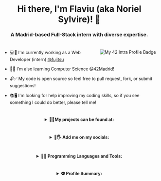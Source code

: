<h1 align="center">Hi there, I'm Flaviu (aka Noriel Sylvire)! 👋</h1>
<h3 align="center"> A Madrid-based Full-Stack intern with diverse expertise.

#

<img align="right" src="https://badge42.vercel.app/api/v2/clhxrw1x7000608mi0kserdz4/stats?cursusId=21&coalitionId=64" alt="My 42 Intra Profile Badge"/>
  
- 💻🌸 I'm currently working as a Web Developer (intern) [@fujitsu](https://github.com/fujitsu)
  
-  🚀✨ I'm also learning Computer Science [@42Madrid](https://github.com/42School)!
  
- 🔓✅ My code is open source so feel free to pull request, fork, or submit suggestions!
  
- 📚🖥 I'm looking for help improving my coding skills, so if you see something I could do better, please tell me!

#

<details>
  <summary align="center"><b>🔮💎My projects can be found at:</b></summary>
  <br/>
  <p align="center">
    <a href="https://norielsylvire.itch.io">
      <img src="https://img.shields.io/badge/Itch-%23FF0B34.svg?style=for-the-badge&logo=Itch.io&logoColor=white" alt="My games on Itch.io"/>
    </a>
    <a href="https://github.com/NorielSylvire">
      <img src="https://img.shields.io/badge/github-%23121011.svg?style=for-the-badge&logo=github&logoColor=white" alt="My projects on GitHub"/>
    </a>
    <a href="https://content.minetest.net/users/Noriel_Sylvire/">
      <img src="https://img.shields.io/badge/Minetest-ContentDB-brightgreen?logo=Minetest&style=for-the-badge&logoColor=brightgreen" alt="Minetest ContentDB - My mods on Minetest"/>
    </a>
  </p>
</details>

#

<details>
  <summary align="center"><b>👤🖐 Add me on my socials:</b></summary>
  <br/>
  <p align="center">
    <a href="https://es.linkedin.com/in/flaviu-e-hongu-9a7a5a1b9">
      <img src="https://img.shields.io/badge/LinkedIn-0077B5?style=for-the-badge&logo=linkedin&logoColor=white" alt="LinkedIn - Connect with me on LinkedIn"/>
    </a>
    <a href="https://mastodon.social/@norielsylvire">
      <img src="https://img.shields.io/badge/-MASTODON-%232B90D9?style=for-the-badge&logo=mastodon&logoColor=white" alt="Mastodon - Follow me on Mastodon"/>
    </a>
    <a href="https://www.youtube.com/@norielsylvire/featured">
      <img src="https://img.shields.io/badge/YouTube-%23FF0000.svg?style=for-the-badge&logo=YouTube&logoColor=white" alt="YouTube - Check out my YouTube channel"/>
    </a>
    <a href="https://twitter.com/NSylvire">
      <img src="https://img.shields.io/badge/Twitter-%231DA1F2.svg?style=for-the-badge&logo=Twitter&logoColor=white" alt="Twitter - Follow me on Twitter"/>
    </a>
  </p>
</details>

#

<details>
  <summary align="center"><b>🔨🧰 Programming Languages and Tools:</b></summary>
  <br/>
  <p align="center">
    <img src="https://worldvectorlogo.com/logos/unity-69.svg" width="40" alt="Unity logo"/>
    <img src="https://worldvectorlogo.com/logos/c--4.svg" width="40" alt="C++ logo"/>
    <img src="https://worldvectorlogo.com/logos/c-1.svg" width="40" alt="C# logo"/>
    <img src="https://worldvectorlogo.com/logos/c.svg" width="40" alt="C logo"/>
    <img src="https://worldvectorlogo.com/logos/lua-5.svg" width="40" alt="Lua logo"/>
    <img src="https://worldvectorlogo.com/logos/godot-1.svg" width="50" alt="Godot logo"/>
    <img src="https://worldvectorlogo.com/logos/intellij-idea-1.svg" width="40" alt="IntelliJ IDEA logo"/>
    <img src="https://worldvectorlogo.com/logos/eclipse-11.svg" width="40" alt="Eclipse logo"/>
    <img src="https://worldvectorlogo.com/logos/java-4.svg" height="50" alt="Java logo"/>
    <img src="https://worldvectorlogo.com/logos/spring-3.svg" width="40" alt="Spring logo"/>
    <img src="https://worldvectorlogo.com/logos/jquery-4.svg" width="40" alt="jQuery logo"/>
    <img src="https://worldvectorlogo.com/logos/typescript.svg" width="40" alt="TypeScript logo"/>
    <img src="https://worldvectorlogo.com/logos/logo-javascript.svg" width="40" alt="JavaScript logo"/>
    <img src="https://worldvectorlogo.com/logos/css-3.svg" width="40" alt="CSS logo"/>
    <img src="https://worldvectorlogo.com/logos/html-1.svg" width="40" alt="HTML logo"/>
    <img src="https://worldvectorlogo.com/logos/jenkins-1.svg" height="50" alt="Jenkins logo"/>
    <img src="https://worldvectorlogo.com/logos/git-icon.svg" width="40" alt="Git logo"/>
    <img src="https://learn.microsoft.com/en-us/cpp/media/index/logo-asm.svg" width="40" alt="Assembly logo"/>
    <img src="https://worldvectorlogo.com/logos/linux-tux.svg" width="40" alt="Linux logo"/>
    <img src="https://worldvectorlogo.com/logos/ubuntu-4.svg" width="40" alt="Ubuntu logo"/>
  </p>
</details>

#

<details>
  <summary align="center"><b>👽 Profile Summary:</b></summary>
  <br/>
  <p align="center">
    <img src="https://img.shields.io/badge/Made%20With-Love-orange.svg" alt="Made With Love"/>
    <a href="https://github.com/NorielSylvire?tab=followers">
      <img src="https://img.shields.io/github/followers/NorielSylvire?color=red&logo=github&style=flat" alt="GitHub Followers"/>
    </a>
  </p>
  <br/>
  <p align="center">
    <img src="https://github-readme-stats-git-masterrstaa-rickstaa.vercel.app/api?username=NorielSylvire&theme=onedark" alt="GitHub Stats"/>
    <img src="https://github-readme-stats.vercel.app/api/top-langs/?username=NorielSylvire&theme=onedark&hide=html,css,scss&langs_count=8&layout=compact" alt="Top Languages"/>
  </p>

  <br/>

  <p align="center">
    <img src="https://github-profile-summary-cards.vercel.app/api/cards/profile-details?username=NorielSylvire&theme=onedark" alt="Profile Details"/>
  </p>
</details>
